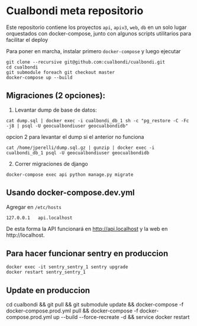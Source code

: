 # Cualbondi meta repositorio

Este repositorio contiene los proyectos `api`, `apiv3`, `web`, `db` en un solo lugar orquestados con docker-compose, junto con algunos scripts utilitarios para facilitar el deploy

Para poner en marcha, instalar primero `docker-compose` y luego ejecutar

    git clone --recursive git@github.com:cualbondi/cualbondi.git
    cd cualbondi
    git submodule foreach git checkout master
    docker-compose up --build

## Migraciones (2 opciones):

1. Levantar dump de base de datos:

`cat dump.sql | docker exec -i cualbondi_db_1 sh -c "pg_restore -C -Fc -j8 | psql -U geocualbondiuser geocualbondidb"`

opcion 2 para levantar el dump si el anterior no funciona

`cat /home/jperelli/dump.sql.gz | gunzip | docker exec -i cualbondi_db_1 psql -U geocualbondiuser geocualbondidb`

2. Correr migraciones de django

`docker-compose exec api python manage.py migrate`

## Usando docker-compose.dev.yml

Agregar en `/etc/hosts`

```
127.0.0.1   api.localhost
```

De esta forma la API funcionará en http://api.localhost y la web en http://localhost.


## Para hacer funcionar sentry en produccion

    docker exec -it sentry_sentry_1 sentry upgrade
    docker restart sentry_sentry_1

## Update en produccion

  cd cualbondi && git pull && git submodule update && docker-compose -f docker-compose.prod.yml pull && docker-compose -f docker-compose.prod.yml up --build --force-recreate -d && service docker restart

